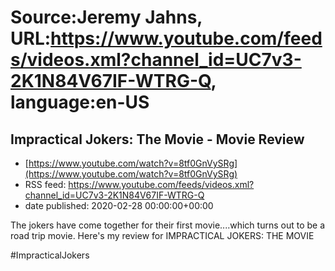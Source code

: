 # Source:Jeremy Jahns, URL:https://www.youtube.com/feeds/videos.xml?channel_id=UC7v3-2K1N84V67IF-WTRG-Q, language:en-US

## Impractical Jokers: The Movie - Movie Review
 - [https://www.youtube.com/watch?v=8tf0GnVySRg](https://www.youtube.com/watch?v=8tf0GnVySRg)
 - RSS feed: https://www.youtube.com/feeds/videos.xml?channel_id=UC7v3-2K1N84V67IF-WTRG-Q
 - date published: 2020-02-28 00:00:00+00:00

The jokers have come together for their first movie....which turns out to be a road trip movie. Here's my review for IMPRACTICAL JOKERS: THE MOVIE

#ImpracticalJokers

